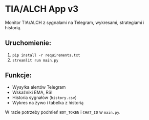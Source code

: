 # TIA/ALCH App v3

Monitor TIA/ALCH z sygnałami na Telegram, wykresami, strategiami i historią.

## Uruchomienie:
1. `pip install -r requirements.txt`
2. `streamlit run main.py`

## Funkcje:
- Wysyłka alertów Telegram
- Wskaźniki EMA, RSI
- Historia sygnałów (`history.csv`)
- Wykres na żywo i tabelka z historią

W razie potrzeby podmień `BOT_TOKEN` i `CHAT_ID` w `main.py`.